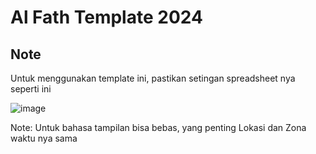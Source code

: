 # Al Fath Template 2024

## Note
Untuk menggunakan template ini, pastikan setingan spreadsheet nya seperti ini

![image](https://github.com/Al-Fath-Developer/AlFathTemplate2024/assets/66902140/783298b9-198e-4db3-a1f9-6199a596ecb3)

Note: Untuk bahasa tampilan bisa bebas, yang penting Lokasi dan Zona waktu nya sama
